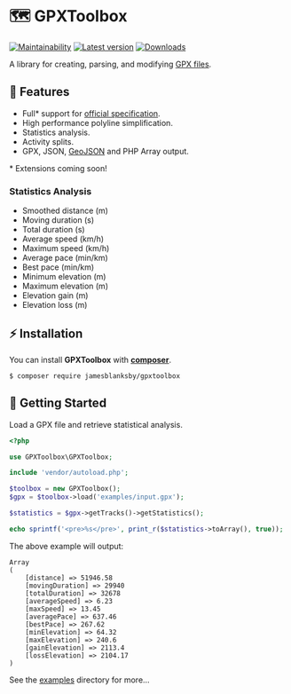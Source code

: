# 🗺 GPXToolbox

[![Maintainability](https://img.shields.io/codeclimate/maintainability/jamesblanksby/gpxtoolbox)](https://codeclimate.com/github/jamesblanksby/gpxtoolbox)
[![Latest version](https://img.shields.io/packagist/v/jamesblanksby/gpxtoolbox)](https://packagist.org/packages/jamesblanksby/gpxtoolbox)
[![Downloads](https://img.shields.io/packagist/dm/jamesblanksby/gpxtoolbox)](https://packagist.org/packages/jamesblanksby/gpxtoolbox)

A library for creating, parsing, and modifying [GPX files](https://en.wikipedia.org/wiki/GPS_Exchange_Format).

## 📍 Features

* Full* support for [official specification](http://www.topografix.com/GPX/1/1).
* High performance polyline simplification.
* Statistics analysis.
* Activity splits.
* GPX, JSON, [GeoJSON](https://geojson.org) and PHP Array output.

\* Extensions coming soon!

### Statistics Analysis

* Smoothed distance (m)
* Moving duration (s)
* Total duration (s)
* Average speed (km/h)
* Maximum speed (km/h)
* Average pace (min/km)
* Best pace (min/km)
* Minimum elevation (m)
* Maximum elevation (m)
* Elevation gain (m)
* Elevation loss (m)

## ⚡️ Installation

You can install **GPXToolbox** with **[composer](https://getcomposer.org)**.

```shell
$ composer require jamesblanksby/gpxtoolbox
```

## 📖 Getting Started

Load a GPX file and retrieve statistical analysis.

```php
<?php

use GPXToolbox\GPXToolbox;

include 'vendor/autoload.php';

$toolbox = new GPXToolbox();
$gpx = $toolbox->load('examples/input.gpx');

$statistics = $gpx->getTracks()->getStatistics();

echo sprintf('<pre>%s</pre>', print_r($statistics->toArray(), true));
```

The above example will output:

```
Array
(
    [distance] => 51946.58
    [movingDuration] => 29940
    [totalDuration] => 32678
    [averageSpeed] => 6.23
    [maxSpeed] => 13.45
    [averagePace] => 637.46
    [bestPace] => 267.62
    [minElevation] => 64.32
    [maxElevation] => 240.6
    [gainElevation] => 2113.4
    [lossElevation] => 2104.17
)
```

See the [examples](./examples) directory for more…
